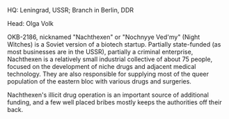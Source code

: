 HQ: Leningrad, USSR; Branch in Berlin, DDR

Head: Olga Volk

OKB-2186, nicknamed "Nachthexen" or "Nochnyye Ved'my" (Night Witches) is a Soviet version of a biotech startup. Partially state-funded (as most businesses are in the USSR), partially a criminal enterprise, Nachthexen is a relatively small industrial collective of about 75 people, focused on the development of niche drugs and adjacent medical technology. They are also responsible for supplying most of the queer population of the eastern bloc with various drugs and surgeries.

Nachthexen's illicit drug operation is an important source of additional funding, and a few well placed bribes mostly keeps the authorities off their back.
